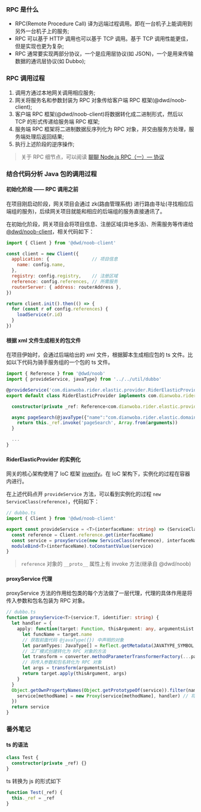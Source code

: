 ### RPC 是什么

* RPC(Remote Procedure Call) 译为远端过程调用。即在一台机子上能调用到另外一台机子上的服务;
* RPC 可以基于 HTTP 调用也可以基于 TCP 调用。基于 TCP 调用性能更佳，但是实现也更为复杂;
* RPC 通常要实现两部分协议，一个是应用层协议(如 JSON)，一个是用来传输数据的通讯层协议(如 Dubbo);

### RPC 调用过程

1. 调用方通过本地网关调用相应服务;
2. 网关将服务名和参数封装为 RPC 对象传给客户端 RPC 框架(@dwd/noob-client);
3. 客户端 RPC 框架(@dwd/noob-client)将数据转化成二进制形式，然后以 TCP 的形式传递给服务端 RPC 框架;
4. 服务端 RPC 框架将二进制数据反序列化为 RPC 对象，并交由服务方处理，服务端处理后返回结果;
5. 执行上述阶段的逆序操作;

> 关于 RPC 细节点，可以阅读 [聊聊 Node.js RPC（一）— 协议](https://www.yuque.com/egg/nodejs/dklip5)

### 结合代码分析 Java 包的调用过程

#### 初始化阶段 —— RPC 调用之前

在项目刚启动阶段，网关项目会通过 zk(路由管理系统) 进行路由寻址(寻找相应后端组的服务)，后续网关项目就能和相应的后端组的服务直接通讯了。

在初始化阶段，网关项目会将项目信息、注册区域(异地多活)、所需服务等传递给 [@dwd/noob-client](http://192.168.1.66:9090/FE/noob-client)，相关代码如下：

```js
import { Client } from '@dwd/noob-client'

const client = new Client({
  application: {                // 项目信息
    name: config.name,
  },
  registry: config.registry,    // 注册区域
  reference: config.references, // 所需服务
  routerServer: { address: routerAddress },
})

return client.init().then(() => {
  for (const r of config.references) {
    loadService(r.id)
  }
})
```

#### 根据 xml 文件生成相关的包文件

在项目伊始时，会通过后端给出的 xml 文件，根据脚本生成相应包的 ts 文件。比如以下代码为骑手服务组的一个包的 ts 文件。

```ts
import { Reference } from '@dwd/noob'
import { provideService, javaType} from '../../util/dubbo'

@provideService('com.dianwoba.rider.elastic.provider.RiderElasticProvider')
export default class RiderElasticProvider implements com.dianwoba.rider.elastic.provider.RiderElasticProvider {

  constructor(private _ref: Reference<com.dianwoba.rider.elastic.provider.RiderElasticProvider> ) {}

  async pageSearch(@javaType({"name":"com.dianwoba.rider.elastic.domain.dto.param.RiderEsParamDTO","isPrimitive":false,"isArray":false,"isGeneric":false}) paramDTO: com.dianwoba.rider.elastic.domain.dto.param.RiderEsParamDTO) : Promise<com.dianwoba.dubbo.base.result.Pagination<com.dianwoba.rider.elastic.domain.dto.result.RiderEsDTO>> {
    return this._ref.invoke('pageSearch', Array.from(arguments))
  }

  ...
}
```

#### RiderElasticProvider 的实例化

网关的核心架构使用了 IoC 框架 [inverify](https://github.com/inversify/InversifyJS)。在 IoC 架构下，实例化的过程在容器内进行。

在上述代码点开 `provideService` 方法，可以看到实例化的过程 `new ServiceClass(reference)`，代码如下：

```ts
// dubbo.ts
import { Client } from '@dwd/noob-client'

export const provideService = <T>(interfaceName: string) => (ServiceClass: interfaces.Newable<T>) => {
  const reference = Client.reference.get(interfaceName)                    // 获取远程引用资源
  const service = proxyService(new ServiceClass(reference), interfaceName) // 代理实例对象，下文解析
  moduleBind<T>(interfaceName).toConstantValue(service)                    // 依赖注入
}
```

> `reference` 对象的 `__proto__` 属性上有 invoke 方法(继承自 @dwd/noob)

#### proxyService 代理

proxyService 方法的作用给包类的每个方法做了一层代理，代理的具体作用是将传入参数和包名包装为 RPC 对象。

```ts
// dubbo.ts
function proxyService<T>(service:T, identifier: string) {
  let handler = {
    apply: function(target: Function, thisArgument: any, argumentsList: any[]) {
      let funcName = target.name
      // 获取前面代码 @javaType({}) 中声明的对象
      let paramTypes: JavaType[] = Reflect.getMetadata(JAVATYPE_SYMBOL, service, funcName)
      // 工厂模式创建转化为 RPC 对象的方法
      let transform = converter.methodParameterTransformerFactory(...paramTypes)
      // 将传入参数和包名转化为 RPC 对象
      let args = transform(argumentsList)
      return target.apply(thisArgument, args)
    }
  }
  Object.getOwnPropertyNames(Object.getPrototypeOf(service)).filter(name => name !== 'constructor' && !name.startsWith('_')).forEach(methodName => {
    service[methodName] = new Proxy(service[methodName], handler) // 将原型链上 service[methodName] 赋值到 service[methodName] 上，并用 handler 进行代理
  })
  return service
}
```

### 番外笔记

#### ts 的语法

```ts
class Test {
  constructor(private _ref) {}
}
```

ts 转换为 js 的形式如下

```js
function Test(_ref) {
  this._ref = _ref
}
```
